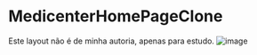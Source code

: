 # MedicenterHomePageClone
Este layout não é de minha autoria, apenas para estudo. 
![image](https://user-images.githubusercontent.com/47525873/158514408-66130bc4-59ad-4fdd-bb86-758359041249.png)

